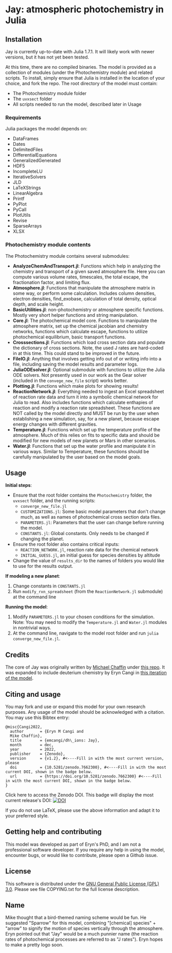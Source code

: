 # Jay: atmospheric photochemistry in Julia

## Installation 

Jay is currently up-to-date with Julia 1.7.1. It will likely work with newer versions, but it has not yet been tested. 

At this time, there are no compiled binaries. The model is provided as a collection of modules (under the Photochemistry module) and related scripts. To install, simply ensure that Julia is installed in the location of your choice, and fork the repo. The root directory of the model must contain:

- The Photochemistry module folder
- The `uvxsect` folder
- All scripts needed to run the model, described later in Usage

### Requirements

Julia packages the model depends on:

- DataFrames
- Dates
- DelimitedFiles
- DifferentialEquations
- GeneralizedGenerated
- HDF5
- IncompleteLU
- IterativeSolvers
- JLD
- LaTeXStrings
- LinearAlgebra
- Printf
- PyPlot
- PyCall
- PlotUtils
- Revise
- SparseArrays
- XLSX
    
### Photochemistry module contents

The Photochemistry module contains several submodules:

- **AnalyzeChemAndTransport.jl**: Functions which help in analyzing the chemistry and transport of a given saved atmosphere file. Here you can compute various volume rates, timescales, the total escape, the fractionation factor, and limiting flux.
- **Atmosphere.jl**: Functions that manipulate the atmosphere matrix in some way, or perform some calculation. Includes column densities, electron densities, find_exobase, calculation of total density, optical depth, and scale height.
- **BasicUtilities.jl**: non-photochemistry or atmosphere specific functions. Mostly very short helper functions and string manipulation.
- **Core.jl**: The photochemical model core. Functions to manipulate the atmosphere matrix, set up the chemical jacobian and chemistry networks, functions which calculate escape, functions to utilize photochemical equilibrium, basic transport functions.
- **Crosssections.jl**: Functions which load cross section data and populate the dictionary of cross sections. Note, the used J rates are hard-coded in at this time. This could stand to be improved in the future.
- **FileIO.jl**: Anything that involves getting info out of or writing info into a file, including saving the model results and parameter logs.
- **JuliaODEsolver.jl**: Optional submodule with functions to utilize the Julia ODE solvers. Not presently used in our work as the Gear solver (included in the `convege_new_file` script) works better.
- **Plotting.jl**: Functions which make plots for showing results!
- **ReactionNetwork.jl**: Everything needed to ingest an Excel spreadsheet of reaction rate data and turn it into a symbolic chemical network for Julia to read. Also includes functions which calculate enthapies of reaction and modify a reaction rate spreadsheet. These functions are NOT called by the model directly and MUST be run by the user when establishing a new simulation, say, for a new planet, because escape energy changes with different gravities.
- **Temperature.jl**: Functions which set up the temperature profile of the atmosphere. Much of this relies on fits to specific data and should be modified for new models of new planets or Mars in other scenarios.
- **Water.jl**: Functions that set up the water profile and manipulate it in various ways. Similar to Temperature, these functions should be carefully manipulated by the user based on the model goals.

    
## Usage

**Initial steps**:
- Ensure that the root folder contains the `Photochemistry` folder, the `uvxsect` folder, and the running scripts:
  - `converge_new_file.jl`
  - `CUSTOMIZATIONS.jl`: Some basic model parameters that don't change much, as well as names of photochemical cross section data files.
  - `PARAMETERS.jl`: Parameters that the user can change before running the model. 
  - `CONSTANTS.jl`: Global constants. Only needs to be changed if changing the planet.
- Ensure the root folder also contains critical inputs:
  - `REACTION_NETWORK.jl`, reaction rate data for the chemical network
  - `INITIAL_GUESS.jl`, an initial guess for species densities by altitude
- Change the value of `results_dir` to the names of folders you would like to use for the results output.

**If modeling a new planet**:
1. Change constants in `CONSTANTS.jl`
2. Run `modify_rxn_spreadsheet` (from the `ReactionNetwork.jl` submodule) at the command line

**Running the model**:
1. Modify `PARAMETERS.jl` to your chosen conditions for the simulation. Note: You may need to modify the `Temperature.jl` and `Water.jl` modules in nontrivial ways.
2. At the command line, navigate to the model root folder and run `julia converge_new_file.jl`. 

## Credits

The core of Jay was originally written by <a href="https://github.com/planetarymike">Michael Chaffin</a> under <a href="https://github.com/planetarymike/chaffin_natgeo_mars_photochemistry">this repo</a>. It was expanded to include deuterium chemistry by Eryn Cangi in <a href="https://github.com/emcangi/dh_fractionation">this iteration of the model</a>. 

## Citing and usage

You may fork and use or expand this model for your own research purposes. Any usage of the model should be acknowledged with a citation. You may use this Bibtex entry:

```
@misc{Cangi2022,
  author       = {Eryn M Cangi and
  Mike Chaffin},
  title        = {emcangi/dh\_ions: Jay},
  month        = dec,
  year         = 2022, 
  publisher    = {Zenodo},
  version      = {v1.2}, #<----Fill in with the most current version, please
  doi          = {10.5281/zenodo.7662300}, #<----Fill in with the most current DOI, shown in the badge below.
  url          = {https://doi.org/10.5281/zenodo.7662300} #<----Fill in with the most current DOI, shown in the badge below.
}
```

Click here to access the Zenodo DOI. This badge will display the most current release's DOI: [![DOI](https://zenodo.org/badge/285645653.svg)](https://zenodo.org/badge/latestdoi/285645653)
  
If you do not use LaTeX, please use the above information and adapt it to your preferred style.

## Getting help and contributing

This model was developed as part of Eryn's PhD, and I am not a professional software developer. If you require any help in using the model, encounter bugs, or would like to contribute, please open a Github issue.

## License

This software is distributed under the <a href="https://www.gnu.org/licenses/gpl-3.0.en.html">GNU General Public License (GPL) 3.0</a>. Please see file COPYING.txt for the full license description.

## Name

Mike thought that a bird-themed naming scheme would be fun. He suggested "Sparrow" for this model, combining "[chemical] species" + "arrow" to signify the motion of species vertically through the atmosphere. Eryn pointed out that "Jay" would be a much punnier name (the reaction rates of photochemical processes are referred to as "J rates"). Eryn hopes to make a pretty logo soon.
